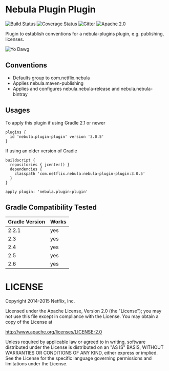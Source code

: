 Nebula Plugin Plugin
====================

[![Build Status](https://travis-ci.org/nebula-plugins/nebula-plugin-plugin.svg)](https://travis-ci.org/nebula-plugins/nebula-plugin-plugin)
[![Coverage Status](https://coveralls.io/repos/nebula-plugins/nebula-plugin-plugin/badge.svg?branch=master&service=github)](https://coveralls.io/github/nebula-plugins/nebula-plugin-plugin?branch=master)
[![Gitter](https://badges.gitter.im/Join%20Chat.svg)](https://gitter.im/nebula-plugins/nebula-plugin-plugin?utm_source=badge&utm_medium=badge&utm_campaign=pr-badge)
[![Apache 2.0](https://img.shields.io/github/license/nebula-plugins/nebula-plugin-plugin.svg)](http://www.apache.org/licenses/LICENSE-2.0)

Plugin to establish conventions for a nebula-plugins plugin, e.g. publishing, licenses.

![Yo Dawg](https://s3.amazonaws.com/uploads.hipchat.com/25234/334670/CgbXYbDuUzuV3JP/plugins.png)

Conventions
-----------
* Defaults group to com.netflix.nebula
* Applies nebula.maven-publishing
* Applies and configures nebula.nebula-release and nebula.nebula-bintray

Usages
-----------

To apply this plugin if using Gradle 2.1 or newer


    plugins {
      id 'nebula.plugin-plugin' version '3.0.5'
    }

If using an older version of Gradle

    buildscript {
      repositories { jcenter() }
      dependencies {
        classpath 'com.netflix.nebula:nebula-plugin-plugin:3.0.5'
      }
    }

    apply plugin: 'nebula.plugin-plugin'
    
Gradle Compatibility Tested
---------------------------

| Gradle Version | Works |
| -------------- | ----- |
| 2.2.1          | yes   |
| 2.3            | yes   |
| 2.4            | yes   |
| 2.5            | yes   |
| 2.6            | yes   |

LICENSE
=======

Copyright 2014-2015 Netflix, Inc.

Licensed under the Apache License, Version 2.0 (the "License");
you may not use this file except in compliance with the License.
You may obtain a copy of the License at

<http://www.apache.org/licenses/LICENSE-2.0>

Unless required by applicable law or agreed to in writing, software
distributed under the License is distributed on an "AS IS" BASIS,
WITHOUT WARRANTIES OR CONDITIONS OF ANY KIND, either express or implied.
See the License for the specific language governing permissions and
limitations under the License.
